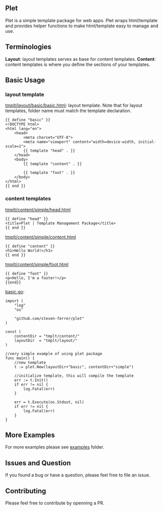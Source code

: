 ## Plet

Plet is a simple template package for web apps. Plet wraps html/template and provides helper functions to make html/template easy to manage and use.

## Terminologies

__Layout__: layout templates serves as base for content templates. 
__Content__: content templates is where you define the sections of your templates.

## Basic Usage

### layout template

[tmplt/layout/basic/basic.html](https://github.com/steven-ferrer/plet/blob/master/examples/tmplt/layout/basic/basic.html): layout template. Note that for layout templates, folder name must match the template declaration.

	{{ define "basic" }}
	<!DOCTYPE html>
	<html lang="en">
		<head>
			<meta charset="UTF-8">
			<meta name="viewport" content="width=device-width, initial-scale=1">
			{{ template "head" . }}
		</head>
		<body>
			{{ template "content" . }}
			
			{{ template "foot" . }}
		</body>
	</html>
	{{ end }}
	
### content templates
	
[tmplt/content/simple/head.html](https://github.com/steven-ferrer/plet/blob/master/examples/tmplt/content/simple/head.html)
	
	{{ define "head" }}
	<title>Plet | Template Management Package</title>
	{{ end }}


[tmplt/content/simple/content.html](https://github.com/steven-ferrer/plet/blob/master/examples/tmplt/content/simple/content.html)

	{{ define "content" }}
	<h1>Hello World!</h1>
	{{ end }}

[tmplt/content/simple/foot.html](https://github.com/steven-ferrer/plet/blob/master/examples/tmplt/content/simple/foot.html)

	{{ define "foot" }}
	<p>Hello, I'm a footer!</p>
	{{end}}


[basic.go](https://github.com/steven-ferrer/plet/blob/master/examples/basic.go):

	import (
		"log"
		"os"

		"github.com/steven-ferrer/plet"
	)

	const (
		contentDir = "tmplt/content/"
		layoutDir  = "tmplt/layout/"
	)

	//very simple example of using plet package
	func main() {
		//new template
		t := plet.New(layoutDir+"basic", contentDir+"simple")
		
		//initialize template, this will compile the template
		err := t.Init()
		if err != nil {
			log.Fatal(err)
		}

		err = t.Execute(os.Stdout, nil)
		if err != nil {
			log.Fatal(err)
		}
	}

## More Examples

For more examples please see [examples](https://github.com/steven-ferrer/plet/tree/master/examples) folder.

## Issues and Question

If you found a bug or have a question, please feel free to file an issue.

## Contributing

Please feel free to contribute by openning a PR.
